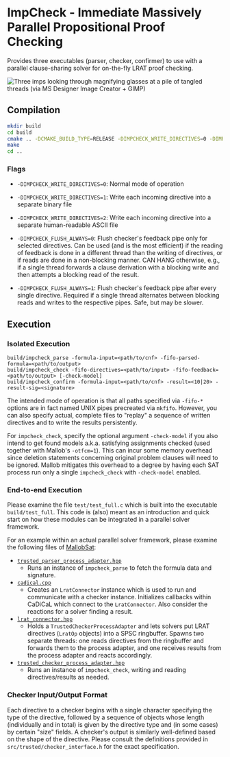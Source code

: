  
# ImpCheck - Immediate Massively Parallel Propositional Proof Checking

Provides three executables (parser, checker, confirmer) to use with a parallel clause-sharing solver for on-the-fly LRAT proof checking.

![Three imps looking through magnifying glasses at a pile of tangled threads (via MS Designer Image Creator + GIMP)](https://dominikschreiber.de/img/impcheck.png)

## Compilation

```bash
mkdir build
cd build
cmake .. -DCMAKE_BUILD_TYPE=RELEASE -DIMPCHECK_WRITE_DIRECTIVES=0 -DIMPCHECK_FLUSH_ALWAYS=1
make
cd ..
```

### Flags

* `-DIMPCHECK_WRITE_DIRECTIVES=0`: Normal mode of operation
* `-DIMPCHECK_WRITE_DIRECTIVES=1`: Write each incoming directive into a separate binary file
* `-DIMPCHECK_WRITE_DIRECTIVES=2`: Write each incoming directive into a separate human-readable ASCII file

* `-DIMPCHECK_FLUSH_ALWAYS=0`: Flush checker's feedback pipe only for selected directives. Can be used (and is the most efficient) if the reading of feedback is done in a different thread than the writing of directives, or if reads are done in a non-blocking manner. CAN HANG otherwise, e.g., if a single thread forwards a clause derivation with a blocking write and then attempts a blocking read of the result.
* `-DIMPCHECK_FLUSH_ALWAYS=1`: Flush checker's feedback pipe after every single directive. Required if a single thread alternates between blocking reads and writes to the respective pipes. Safe, but may be slower.

## Execution

### Isolated Execution

```
build/impcheck_parse -formula-input=<path/to/cnf> -fifo-parsed-formula=<path/to/output>
build/impcheck_check -fifo-directives=<path/to/input> -fifo-feedback=<path/to/output> [-check-model]
build/impcheck_confirm -formula-input=<path/to/cnf> -result=<10|20> -result-sig=<signature>
```
The intended mode of operation is that all paths specified via `-fifo-*` options are in fact named UNIX pipes precreated via `mkfifo`.
However, you can also specify actual, complete files to "replay" a sequence of written directives and to write the results persistently.

For `impcheck_check`, specify the optional argument `-check-model` if you also intend to get found models a.k.a. satisfying assignments checked (used together with Mallob's `-otfcm=1`). This can incur some memory overhead since deletion statements concerning original problem clauses will need to be ignored. Mallob mitigates this overhead to a degree by having each SAT process run only a single `impcheck_check` with `-check-model` enabled.

### End-to-end Execution

Please examine the file `test/test_full.c` which is built into the executable `build/test_full`.
This code is (also) meant as an introduction and quick start on how these modules can be integrated in a parallel solver framework.

For an example within an actual parallel solver framework, please examine the following files of [MallobSat](https://github.com/domschrei/mallob/tree/proof23/):
* [`trusted_parser_process_adapter.hpp`](https://github.com/domschrei/mallob/blob/b9c7d1ec87d1511c541074562573af709536a8d2/src/app/sat/proof/trusted_parser_process_adapter.hpp)
  * Runs an instance of `impcheck_parse` to fetch the formula data and signature.
* [`cadical.cpp`](https://github.com/domschrei/mallob/blob/b9c7d1ec87d1511c541074562573af709536a8d2/src/app/sat/solvers/cadical.cpp)
  * Creates an `LratConnector` instance which is used to run and communicate with a checker instance. Initializes callbacks within CaDiCaL which connect to the `LratConnector`. Also consider the reactions for a solver finding a result.
* [`lrat_connector.hpp`](https://github.com/domschrei/mallob/blob/b9c7d1ec87d1511c541074562573af709536a8d2/src/app/sat/proof/lrat_connector.hpp)
  * Holds a `TrustedCheckerProcessAdapter` and lets solvers put LRAT directives (`LratOp` objects) into a SPSC ringbuffer. Spawns two separate threads: one reads directives from the ringbuffer and forwards them to the process adapter, and one receives results from the process adapter and reacts accordingly.
* [`trusted_checker_process_adapter.hpp`](https://github.com/domschrei/mallob/blob/b9c7d1ec87d1511c541074562573af709536a8d2/src/app/sat/proof/trusted_checker_process_adapter.hpp)
  * Runs an instance of `impcheck_check`, writing and reading directives/results as needed.

### Checker Input/Output Format

Each directive to a checker begins with a single character specifying the type of the directive, followed by a sequence of objects whose length (individually and in total) is given by the directive type and (in some cases) by certain "size" fields. A checker's output is similarly well-defined based on the shape of the directive. Please consult the definitions provided in `src/trusted/checker_interface.h` for the exact specification.
